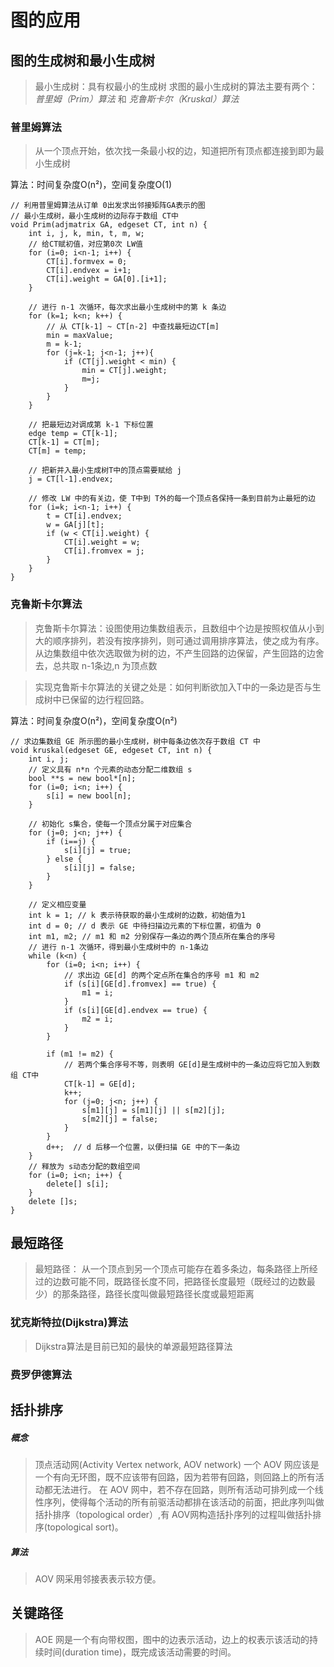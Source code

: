 # 图的应用

## 图的生成树和最小生成树

>最小生成树：具有权最小的生成树
求图的最小生成树的算法主要有两个：*普里姆（Prim）算法* 和 *克鲁斯卡尔（Kruskal）算法*

### 普里姆算法

>从一个顶点开始，依次找一条最小权的边，知道把所有顶点都连接到即为最小生成树

算法：时间复杂度O(n²)，空间复杂度O(1)

~~~
// 利用普里姆算法从订单 0出发求出邻接矩阵GA表示的图
// 最小生成树，最小生成树的边际存于数组 CT中
void Prim(adjmatrix GA, edgeset CT, int n) {
	int i, j, k, min, t, m, w;
	// 给CT赋初值，对应第0次 LW值
	for (i=0; i<n-1; i++) {
		CT[i].formvex = 0;
		CT[i].endvex = i+1;
		CT[i].weight = GA[0].[i+1];
	}
	
	// 进行 n-1 次循环，每次求出最小生成树中的第 k 条边
	for (k=1; k<n; k++) {
		// 从 CT[k-1] ~ CT[n-2] 中查找最短边CT[m]
		min = maxValue;
		m = k-1;
		for (j=k-1; j<n-1; j++){
			if (CT[j].weight < min) {
				min = CT[j].weight;
				m=j;
			}
		}
	}
	
	// 把最短边对调成第 k-1 下标位置
	edge temp = CT[k-1];
	CT[k-1] = CT[m];
	CT[m] = temp;
		
	// 把新并入最小生成树T中的顶点需要赋给 j
	j = CT[l-1].endvex;
	
	// 修改 LW 中的有关边，使 T中到 T外的每一个顶点各保持一条到目前为止最短的边
	for (i=k; i<n-1; i++) {
		t = CT[i].endvex;
		w = GA[j][t];
		if (w < CT[i].weight) {
			CT[i].weight = w;
			CT[i].fromvex = j;
		}
	}
}
~~~


### 克鲁斯卡尔算法

>克鲁斯卡尔算法：设图使用边集数组表示，且数组中个边是按照权值从小到大的顺序排列，若没有按序排列，则可通过调用排序算法，使之成为有序。
从边集数组中依次选取做为树的边，不产生回路的边保留，产生回路的边舍去，总共取 n-1条边,n 为顶点数

>实现克鲁斯卡尔算法的关键之处是：如何判断欲加入T中的一条边是否与生成树中已保留的边行程回路。

算法：时间复杂度O(n²)，空间复杂度O(n²)

~~~
// 求边集数组 GE 所示图的最小生成树，树中每条边依次存于数组 CT 中
void kruskal(edgeset GE, edgeset CT, int n) {
	int i, j;
	// 定义具有 n*n 个元素的动态分配二维数组 s
	bool **s = new bool*[n];
	for (i=0; i<n; i++) {
		s[i] = new bool[n];
	}
	
	// 初始化 s集合，使每一个顶点分属于对应集合
	for (j=0; j<n; j++) {
		if (i==j) {
			s[i][j] = true;
		} else {
			s[i][j] = false;
		}
	}
	
	// 定义相应变量
	int k = 1; // k 表示待获取的最小生成树的边数，初始值为1
	int d = 0; // d 表示 GE 中待扫描边元素的下标位置，初值为 0
	int m1, m2; // m1 和 m2 分别保存一条边的两个顶点所在集合的序号
	// 进行 n-1 次循环，得到最小生成树中的 n-1条边
	while (k<n) {
		for (i=0; i<n; i++) {
			// 求出边 GE[d] 的两个定点所在集合的序号 m1 和 m2
			if (s[i][GE[d].fromvex] == true) {
				m1 = i;
			}
			if (s[i][GE[d].endvex == true) {
				m2 = i;
			}
		}
		
		if (m1 != m2) {
			// 若两个集合序号不等，则表明 GE[d]是生成树中的一条边应将它加入到数组 CT中
			CT[k-1] = GE[d];
			k++;
			for (j=0; j<n; j++) {
				s[m1][j] = s[m1][j] || s[m2][j];
				s[m2][j] = false;
			}
		}
		d++;  // d 后移一个位置，以便扫描 GE 中的下一条边
	}
	// 释放为 s动态分配的数组空间
	for (i=0; i<n; i++) {
		delete[] s[i];
	}
	delete []s;
}
~~~


## 最短路径

>最短路径： 从一个顶点到另一个顶点可能存在着多条边，每条路径上所经过的边数可能不同，既路径长度不同，把路径长度最短（既经过的边数最少）的那条路径，路径长度叫做最短路径长度或最短距离 


### 犹克斯特拉(Dijkstra)算法

>Dijkstra算法是目前已知的最快的单源最短路径算法


### 费罗伊德算法


## 括扑排序

##### 概念

>顶点活动网(Activity Vertex network, AOV network)
一个 AOV 网应该是一个有向无环图，既不应该带有回路，因为若带有回路，则回路上的所有活动都无法进行。
在 AOV 网中，若不存在回路，则所有活动可排列成一个线性序列，使得每个活动的所有前驱活动都排在该活动的前面，把此序列叫做括扑排序（topological order）,有 AOV网构造括扑序列的过程叫做括扑排序(topological sort)。

##### 算法
>AOV 网采用邻接表表示较方便。



## 关键路径
>AOE 网是一个有向带权图，图中的边表示活动，边上的权表示该活动的持续时间(duration time)，既完成该活动需要的时间。

